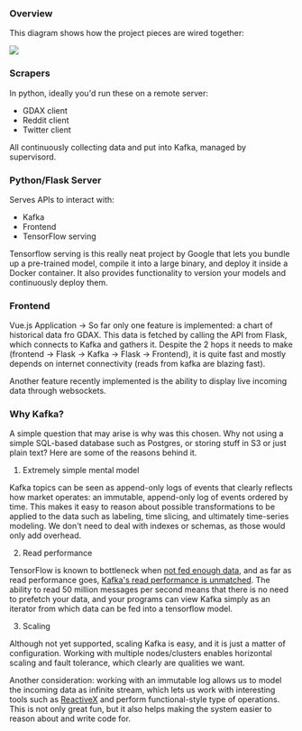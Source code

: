 ### Overview

This diagram shows how the project pieces are wired together:

![](architecture.jpg)

### Scrapers

In python, ideally you'd run these on a remote server:

- GDAX client 
- Reddit client 
- Twitter client 


All continuously collecting data and put into Kafka, managed by supervisord.

### Python/Flask Server

Serves APIs to interact with:

- Kafka
- Frontend 
- TensorFlow serving

Tensorflow serving is this really neat project by Google that lets you bundle up a 
pre-trained model, compile it into a large binary, and deploy it inside a Docker 
container. It also provides functionality to version your models and continuously 
deploy them.

### Frontend

Vue.js Application → So far only one feature is implemented: a chart of historical 
data fro GDAX. This data is fetched by calling the API from Flask, which connects to
Kafka and gathers it. Despite the 2 hops it needs to make 
(frontend → Flask → Kafka → Flask → Frontend), it is quite fast and mostly depends on 
internet connectivity (reads from kafka are blazing fast). 
 
Another feature recently implemented is the ability to display live incoming data through
websockets. 


### Why Kafka?

A simple question that may arise is why was this chosen. Why not using a simple SQL-based 
database such as Postgres, or storing stuff in S3 or just plain text? Here are some of the reasons behind it.

1. Extremely simple mental model      

Kafka topics can be seen as append-only logs of events 
that clearly reflects how market operates: an immutable, append-only log of events ordered by time. This
makes it easy to reason about possible transformations to be applied to the data such as labeling, time slicing, 
and ultimately time-series modeling. We don't need to deal with indexes or schemas, as those would only 
add overhead. 

2. Read performance    

TensorFlow is known to bottleneck when [not fed enough data](https://www.tensorflow.org/performance/datasets_performance), 
and as far as read performance goes, [Kafka's read performance is unmatched](https://engineering.linkedin.com/kafka/benchmarking-apache-kafka-2-million-writes-second-three-cheap-machines).
The ability to read 50 million messages per second means that there is no need to prefetch your data, and
your programs can view Kafka simply as an iterator from which data can be fed into a tensorflow model.
   
3. Scaling

Although not yet supported, scaling Kafka is easy, and it is just a matter of configuration. Working with
multiple nodes/clusters enables horizontal scaling and fault tolerance, which clearly are qualities we want.

Another consideration: working with an immutable log allows us to model the incoming data as infinite stream, 
which lets us work with interesting tools such as [ReactiveX](http://reactivex.io) and perform functional-style
type of operations. This is not only great fun, but it also helps making the system easier to reason about and
write code for.

